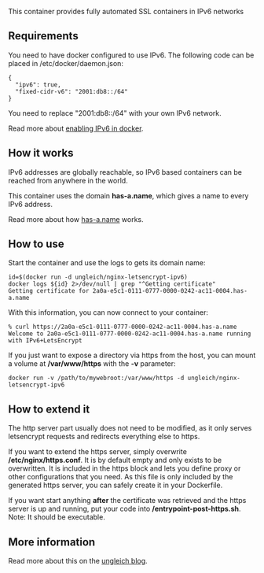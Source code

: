 This container provides fully automated SSL containers in IPv6
networks

## Requirements

You need to have docker configured to use IPv6. The following code can
be placed in /etc/docker/daemon.json:

```
{
  "ipv6": true,
  "fixed-cidr-v6": "2001:db8::/64"
}
```

You need to replace "2001:db8::/64" with your own IPv6 network.

Read more about [enabling IPv6 in docker](https://ungleich.ch/u/blog/how-to-enable-ipv6-in-docker/).

## How it works

IPv6 addresses are globally reachable, so IPv6 based containers can be
reached from anywhere in the world.

This container uses the domain **has-a.name**, which gives a
name to every IPv6 address.

Read more about how
[has-a.name](https://ungleich.ch/u/blog/has-a-name-for-every-ipv6-address/) works.

## How to use

Start the container and use the logs to gets its domain name:

```
id=$(docker run -d ungleich/nginx-letsencrypt-ipv6)
docker logs ${id} 2>/dev/null | grep "^Getting certificate"
Getting certificate for 2a0a-e5c1-0111-0777-0000-0242-ac11-0004.has-a.name
```

With this information, you can now connect to your container:
```
% curl https://2a0a-e5c1-0111-0777-0000-0242-ac11-0004.has-a.name
Welcome to 2a0a-e5c1-0111-0777-0000-0242-ac11-0004.has-a.name running with IPv6+LetsEncrypt
```

If you just want to expose a directory via https from the host, you
can mount a volume at **/var/www/https** with the **-v** parameter:

```
docker run -v /path/to/mywebroot:/var/www/https -d ungleich/nginx-letsencrypt-ipv6
```


## How to extend it

The http server part usually does not need to be modified, as it only
serves letsencrypt requests and redirects everything else to https.

If you want to extend the https server, simply overwrite
**/etc/nginx/https.conf**. It is by default empty and only exists to
be overwritten. It is included in the https block and lets you define
proxy or other configurations that you need.
As this file is only included by the generated https server, you can
safely create it in your Dockerfile.

If you want start anything **after** the certificate was retrieved and
the https server is up and running, put your code into
**/entrypoint-post-https.sh**. Note: It should be executable.

## More information

Read more about this on the
[ungleich blog](https://ungleich.ch/u/blog/fully-automated-ssl-certificates-for-docker/).
